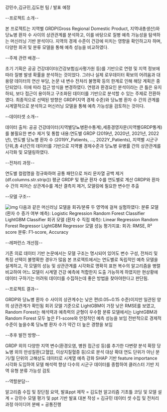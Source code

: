 강민수,김규민,김도현 팀 / 발표 예정

--프로젝트 소개--

본 프로젝트는 지역별 GRDP(Gross Regional Domestic Product, 지역내총생산)와 당뇨병 환자 수 사이의 상관관계를 분석하고, 이를 바탕으로 질병 예측 가능성을 탐색하는 머신러닝 기반 분석이다. 
지역의 경제 수준이 건강에 미치는 영향을 확인하고자 하며, 다양한 회귀 및 분류 모델을 통해 예측 성능을 비교하였다.

--주제 관련 배경--

초기 기획은 공공 건강데이터(건강보험심사평가원 등)를 기반으로 연령 및 지역 정보에 따라 질병 발생 확률을 분석하는 것이었다. 
그러나 실제 로우데이터 확보의 어려움과 대용량 데이터의 연산 부담, 논문 내 변수 전처리 불명확 등의 한계로 인해 해당 계획은 중단되었다.
이에 따라 접근 방식을 변경하였다. 
연령과 환경요인 분석이라는 큰 틀은 유지하되, 보다 접근이 용이하고 구조화된 데이터를 기반으로 분석할 수 있는 주제로 전환하였다. 
최종적으로 선택된 방향은 GRDP(지역 경제 수준)와 당뇨병 환자 수 간의 관계를 시계열적으로 분석하고 머신러닝 모델을 통해 예측 가능성을 검토하는 것이다.

--데이터셋 소개--

데이터 출처: 공공 건강데이터(지역별당뇨병환수통계),세종경영자문(지역별GRDP통계)를 불필요한 변수 제거 및 통합 
내용:연도별 GRDP (2019년, 2020년, 2021년, 2022년), 연도별 당뇨병 환자 수 (2019Y_Patients, ..., 2022Y_Patients),
지역별 시군구 단위,총 4년간의 데이터를 기반으로 지역별 경제수준과 당뇨병 유병률 간의 상관관계를 시각화 및 모델링하였다.

--전처리 과정--

연도별 컬럼명을 정규화하여 공통 패턴으로 처리
문자열 공백 제거 (df.columns.str.strip())
평균 GRDP 및 평균 환자 수를 연도별로 계산
GRDP와 환자 수 간의 피어슨 상관계수를 계산
결측치 제거, 모델링에 필요한 변수만 추출

--모델 구조--

![img](https://drive.google.com/file/d/1_sz3spCCHsFXDNZFdNpIqpgF_AL0S9YW/view?usp=drive_link)
다음과 같은 머신러닝 모델을 회귀/분류 두 영역에 걸쳐 실험하였다:
분류 모델 (환자 수 증가 여부 예측):
Logistic Regression
Random Forest Classifier
LightGBM Classifier
회귀 모델 (환자 수 직접 예측):
Linear Regression
Random Forest Regressor
LightGBM Regressor
모델 성능 평가지표:
회귀: RMSE, R² score
분류: F1-score, Accuracy

--레퍼런스 개선점--

기존 의료 데이터 기반 논문에서는 모델 구조는 명시되어 있어도 변수 구성, 전처리 및 특징 선택이 불명확한 경우가 많음
본 프로젝트에서는 연도별로 독립적인 예측 모델을 설계하고, 각 모델의 성능 및 상관관계를 시각화로 명확히 표현
복수의 알고리즘을 병렬 비교하여 어느 모델이 시계열 건강 예측에 적합한지 도출 가능하게 하였지만 현상황에 데이터 구하기는 어려워
데이터를 수집하는데 좋은 방법을 찾아야한다고 판단됨.

--프로젝트 결과--

GRDP와 당뇨병 환자 수 사이의 상관계수는 낮은 편(0.05~0.15 수준)이지만 일관된 양의 상관관계가 확인됨
회귀 모델 기준으로 LightGBM이 가장 낮은 RMSE를 보였고, Random Forest는 해석력과 예측력의 균형이 우수함
분류 모델에서는 LightGBM과 Random Forest 모두 높은 F1-score와 안정적인 예측 성능을 보임
전반적으로 경제적 수준이 높을수록 당뇨병 환자 수가 약간 더 높은 경향을 보임

--추후 발전 방향--

GRDP 외의 다양한 지역 변수(환경오염, 병원 접근성 등)를 추가한 다변량 분석 확장
당뇨병 외의 만성질환(고혈압, 이상지질혈증 등)으로 분석 대상 확대
연도 단위가 아닌 분기/월 단위의 고해상도 데이터로 시계열 예측 강화
SHAP 기반 feature importance 시각화 도입하여 모델 해석력 향상
다수의 시군구 데이터를 종합하여 클러스터 기반 지역 유형 분류 가능성 검토

--역할분담--

알고리즘 수집 및 장단점 요약, 발표ppt 제작 = 김도현
알고리즘 기초틀 코딩 및 모델 설계 = 강민수
모델 평가 및 ppt 기반 발표 대본 작성 = 김규민
데이터 셋 수집 및 전처리 과정 아이디어 분배 = 공통진행
